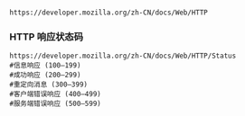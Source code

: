 
###
```shell
https://developer.mozilla.org/zh-CN/docs/Web/HTTP

```

### HTTP 响应状态码
```shell
https://developer.mozilla.org/zh-CN/docs/Web/HTTP/Status
#信息响应 (100–199)
#成功响应 (200–299)
#重定向消息 (300–399)
#客户端错误响应 (400–499)
#服务端错误响应 (500–599) 

```